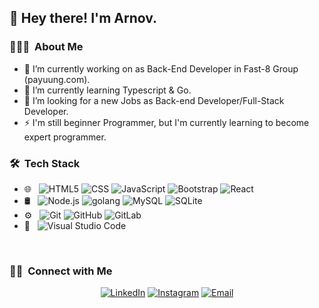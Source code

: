 <h2> 👋 Hey there! I'm Arnov.</h2>

<h3> 👨🏻‍💻 &nbsp;About Me </h3>

- 🔭 I’m currently working on as Back-End Developer in Fast-8 Group (payuung.com).
- 🌱 I’m currently learning Typescript & Go.
- 👯 I’m looking for a new Jobs as Back-end Developer/Full-Stack Developer.
- ⚡ I'm still beginner Programmer, but I'm currently learning to become expert programmer. 

<h3> 🛠 &nbsp;Tech Stack</h3>

- 🌐 &nbsp;
  ![HTML5](https://img.shields.io/badge/-HTML5-333333?style=flat&logo=HTML5)
  ![CSS](https://img.shields.io/badge/-CSS-333333?style=flat&logo=CSS3&logoColor=1572B6)
  ![JavaScript](https://img.shields.io/badge/-JavaScript-333333?style=flat&logo=javascript)
  ![Bootstrap](https://img.shields.io/badge/-Bootstrap-333333?style=flat&logo=bootstrap&logoColor=563D7C)
  ![React](https://img.shields.io/badge/-React-333333?style=flat&logo=react)
- 🛢 &nbsp;
  ![Node.js](https://img.shields.io/badge/-Node.js-333333?style=flat&logo=node.js)
  ![golang](https://img.shields.io/badge/-go-333333?style=flat&logo=golang)
  ![MySQL](https://img.shields.io/badge/-MySQL-333333?style=flat&logo=mysql)
  ![SQLite](https://img.shields.io/badge/-SQLite-333333?style=flat&logo=SQLite)
- ⚙️ &nbsp;
  ![Git](https://img.shields.io/badge/-Git-333333?style=flat&logo=git)
  ![GitHub](https://img.shields.io/badge/-GitHub-333333?style=flat&logo=github)
  ![GitLab](https://img.shields.io/badge/-GitLab-333333?style=flat&logo=gitlab)
- 🔧 &nbsp;
  ![Visual Studio Code](https://img.shields.io/badge/-Visual%20Studio%20Code-333333?style=flat&logo=visual-studio-code&logoColor=007ACC)

<br/>


<h3> 🤝🏻 &nbsp;Connect with Me </h3>

<p align="center">
<a href="https://www.linkedin.com/in/arnov-518976167/"><img alt="LinkedIn" src="https://img.shields.io/badge/LinkedIn-Arnov-blue?style=flat-square&logo=linkedin"></a>
<a href="https://www.instagram.com/arnov.17_/"><img alt="Instagram" src="https://img.shields.io/badge/Instagram-arnov.17-blue?style=flat-square&logo=instagram"></a>
<a href="mailto:arnov.julian17@gmail.com"><img alt="Email" src="https://img.shields.io/badge/Email-arnov.julian17@gmail.com-blue?style=flat-square&logo=gmail"></a>
</p>
